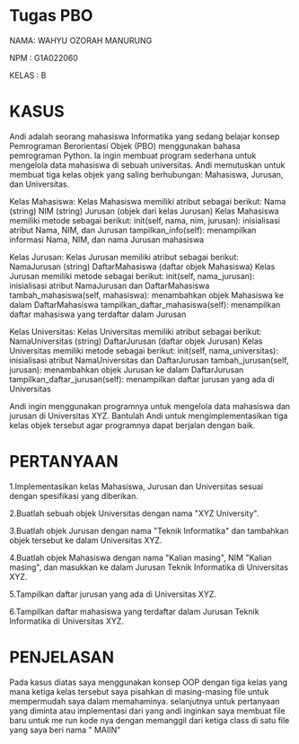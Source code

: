 # Tugas PBO 

NAMA: WAHYU OZORAH MANURUNG

NPM : G1A022060

KELAS  : B

# KASUS 
Andi adalah seorang mahasiswa Informatika yang sedang belajar konsep Pemrograman Berorientasi Objek (PBO) menggunakan bahasa pemrograman Python. Ia ingin membuat program sederhana untuk mengelola data mahasiswa di sebuah universitas. Andi memutuskan untuk membuat tiga kelas objek yang saling berhubungan: Mahasiswa, Jurusan, dan Universitas.

Kelas Mahasiswa:
Kelas Mahasiswa memiliki atribut sebagai berikut:
Nama (string)
NIM (string)
Jurusan (objek dari kelas Jurusan)
Kelas Mahasiswa memiliki metode sebagai berikut:
init(self, nama, nim, jurusan): inisialisasi atribut Nama, NIM, dan Jurusan
tampilkan_info(self): menampilkan informasi Nama, NIM, dan nama Jurusan mahasiswa

Kelas Jurusan:
Kelas Jurusan memiliki atribut sebagai berikut:
NamaJurusan (string)
DaftarMahasiswa (daftar objek Mahasiswa)
Kelas Jurusan memiliki metode sebagai berikut:
init(self, nama_jurusan): inisialisasi atribut NamaJurusan dan DaftarMahasiswa
tambah_mahasiswa(self, mahasiswa): menambahkan objek Mahasiswa ke dalam DaftarMahasiswa
tampilkan_daftar_mahasiswa(self): menampilkan daftar mahasiswa yang terdaftar dalam Jurusan

Kelas Universitas:
Kelas Universitas memiliki atribut sebagai berikut:
NamaUniversitas (string)
DaftarJurusan (daftar objek Jurusan)
Kelas Universitas memiliki metode sebagai berikut:
init(self, nama_universitas): inisialisasi atribut NamaUniversitas dan DaftarJurusan
tambah_jurusan(self, jurusan): menambahkan objek Jurusan ke dalam DaftarJurusan
tampilkan_daftar_jurusan(self): menampilkan daftar jurusan yang ada di Universitas

Andi ingin menggunakan programnya untuk mengelola data mahasiswa dan jurusan di Universitas XYZ.
Bantulah Andi untuk mengimplementasikan tiga kelas objek tersebut agar programnya dapat berjalan dengan baik.

# PERTANYAAN
1.Implementasikan kelas Mahasiswa, Jurusan dan Universitas sesuai dengan spesifikasi yang diberikan.

2.Buatlah sebuah objek Universitas dengan nama "XYZ University".

3.Buatlah objek Jurusan dengan nama "Teknik Informatika" dan tambahkan objek tersebut ke dalam Universitas XYZ.

4.Buatlah objek Mahasiswa dengan nama "Kalian masing", NIM "Kalian masing", dan masukkan ke dalam Jurusan Teknik Informatika di Universitas XYZ.

5.Tampilkan daftar jurusan yang ada di Universitas XYZ.

6.Tampilkan daftar mahasiswa yang terdaftar dalam Jurusan Teknik Informatika di Universitas XYZ.

# PENJELASAN 
Pada kasus diatas saya menggunakan konsep OOP dengan tiga kelas yang mana ketiga kelas tersebut saya pisahkan di masing-masing file untuk mempermudah saya dalam memahaminya. selanjutnya untuk pertanyaan yang diminta atau implementasi dari yang andi inginkan saya membuat file baru untuk me run kode nya dengan memanggil dari ketiga class di satu file yang saya beri nama " MAIIN"
























